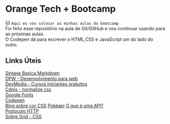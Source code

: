 # Orange Tech + Bootcamp 
:cat: `Aqui eu vou colocar as minhas aulas do bootcamp`  
Foi feito esse repositório na aula de *Git/GitHub* e vou continuar usando para as próximas aulas.  
O Codepen dá para escrever o HTML,CSS e JavaScript um do lado do outro.
## Links Úteis
[Sintaxe Basica Markdown](markdownguide.org)  
[DPW - Desenvolvimento para web](https://desenvolvimentoparaweb.com)  
[DevMedia - Cursos iniciantes gratuitos](https://www.devmedia.com.br/cursos/)  
[Cdnjs - normalize css](https://cdnjs.com/libraries/normalize)  
[Google Fonts](https://fonts.google.com)  
[Codepen](https://codepen.io/pen/)  
[Blog sobre cor CSS](https://kinsta.com/pt/blog/cor-da-fonte-html/)
[Pokéapi](https://pokeapi.co)
[O que é uma API?](https://aws.amazon.com/pt/what-is/api/)  
[Protocolo HTTP](https://pt.semrush.com/blog/o-que-e-https/)  
[Sobre Grid - CSS](https://www.origamid.com/projetos/css-grid-layout-guia-completo/)
